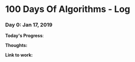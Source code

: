 # 100 Days Of Algorithms - Log

### Day 0: Jan 17, 2019 

**Today's Progress**: 

**Thoughts:**  

**Link to work:** 
